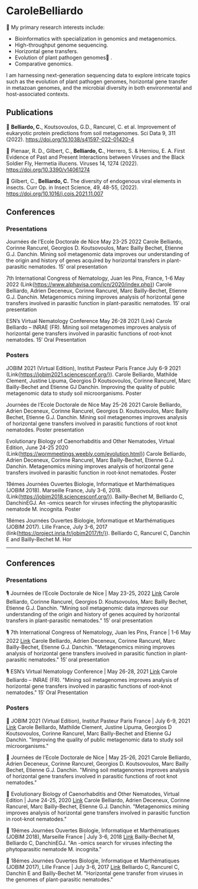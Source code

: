 # CaroleBelliardo 

🔭 My primary research interests include:
- Bioinformatics with specialization in genomics and metagenomics.
- High-throughput genome sequencing.
- Horizontal gene transfers.
- Evolution of plant pathogen genomes🌱 .
- Comparative genomics.
  
I am harnessing next-generation sequencing data to explore intricate topics such as the evolution of plant pathogen genomes, horizontal gene transfer in metazoan genomes, and the microbial diversity in both environmental and host-associated contexts.


## Publications
:newspaper: **Belliardo, C.**, Koutsovoulos, G.D., Rancurel, C. et al. Improvement of eukaryotic protein predictions from soil metagenomes. Sci Data 9, 311 (2022). https://doi.org/10.1038/s41597-022-01420-4


:newspaper: Pienaar, R. D., Gilbert, C., **Belliardo, C.**, Herrero, S. & Herniou, E. A. First Evidence of Past and Present Interactions between Viruses and the Black Soldier Fly, Hermetia illucens. Viruses 14, 1274 (2022). https://doi.org/10.3390/v14061274


:newspaper: Gilbert, C.,  **Belliardo, C.** The diversity of endogenous viral elements in insects.  Curr Op. in Insect Science, 49, 48-55, (2022). https://doi.org/10.1016/j.cois.2021.11.007

## Conferences
### Presentations

Journées de l’Ecole Doctorale de Nice May 23-25 2022
Carole Belliardo,  Corinne Rancurel, Georgios D. Koutsovoulos, Marc Bailly Bechet, Etienne G.J. Danchin. Mining soil metagenomic data improves our understanding of the origin and history of genes acquired by horizontal transfers in plant-parasitic nematodes. 15′ oral presentation

7th International Congress of Nematology, Juan les Pins, France, 1-6 May 2022 (Link{https://www.alphavisa.com/icn/2020/index.php})
Carole Belliardo, Adrien Deceneux, Corinne Rancurel, Marc Bailly-Bechet, Etienne G.J. Danchin. Metagenomics mining improves analysis of horizontal gene transfers involved in parasitic function in plant-parasitic nematodes. 15′ oral presentation

ESN’s Virtual Nematology Conference May 26-28 2021 (Link) 
Carole Belliardo – INRAE (FR). Mining soil metagenomes improves analysis of horizontal gene transfers involved in parasitic functions of root-knot nematodes. 15′ Oral Presentation


### Posters
JOBIM 2021 (Virtual Edition), Institut Pasteur Paris France July 6-9 2021 (Link{https://jobim2021.sciencesconf.org/}).
Carole Belliardo, Mathilde Clement, Justine Lipuma, Georgios D Koutsovoulos, Corinne Rancurel, Marc Bailly-Bechet and Etienne GJ Danchin. Improving the quality of public metagenomic data to study soil microorganisms. Poster

Journées de l’Ecole Doctorale de Nice May 25-26 2021
Carole Belliardo, Adrien Deceneux, Corinne Rancurel, Georgios D. Koutsovoulos, Marc Bailly Bechet, Etienne G.J. Danchin. Mining soil metagenomes improves analysis of horizontal gene transfers involved in parasitic functions of root knot nematodes. Poster presentation

Evolutionary Biology of Caenorhabditis and Other Nematodes, Virtual Edition, June 24-25 2020 (Link{https://wormmeetings.weebly.com/evolution.html})
Carole Belliardo, Adrien Deceneux, Corinne Rancurel, Marc Bailly-Bechet, Etienne G.J. Danchin. Metagenomics mining improves analysis of horizontal gene transfers involved in parasitic function in root-knot nematodes. Poster

19émes Journées Ouvertes Biologie, Informatique et Marthématiques (JOBIM 2018). Marseille France, July 3-6, 2018. (Link{https://jobim2018.sciencesconf.org/}). 
Bailly-Bechet M, Belliardo C, DanchinEGJ. An -omics search for viruses infecting the phytoparasitic nematode M. incognita. Poster

18émes Journées Ouvertes Biologie, Informatique et Marthématiques (JOBIM 2017). Lille France, July 3-6, 2017 (link{https://project.inria.fr/jobim2017/fr/}).
Belliardo C, Rancurel C, Danchin E and Bailly-Bechet M. Hor



****
## Conferences
### Presentations
🎙️ Journées de l’Ecole Doctorale de Nice | May 23-25, 2022 [Link](https://jedns-bio.fr/)
Carole Belliardo, Corinne Rancurel, Georgios D. Koutsovoulos, Marc Bailly Bechet, Etienne G.J. Danchin.
"Mining soil metagenomic data improves our understanding of the origin and history of genes acquired by horizontal transfers in plant-parasitic nematodes."
15′ oral presentation

🎙️ 7th International Congress of Nematology, Juan les Pins, France | 1-6 May 2022 [Link](https://www.alphavisa.com/icn/2020/index.php)
Carole Belliardo, Adrien Deceneux, Corinne Rancurel, Marc Bailly-Bechet, Etienne G.J. Danchin.
"Metagenomics mining improves analysis of horizontal gene transfers involved in parasitic function in plant-parasitic nematodes."
15′ oral presentation

🎙️ ESN’s Virtual Nematology Conference | May 26-28, 2021 [Link](https://www.wur.nl/en/Research-Results/Chair-groups/Plant-Sciences/Laboratory-of-Nematology/ESNs-Virtual-Nematology-Conference-2021.htm)
Carole Belliardo – INRAE (FR).
"Mining soil metagenomes improves analysis of horizontal gene transfers involved in parasitic functions of root-knot nematodes."
15′ Oral Presentation

### Posters
📄 JOBIM 2021 (Virtual Edition), Institut Pasteur Paris France | July 6-9, 2021 [Link](https://jobim2021.sciencesconf.org/)
Carole Belliardo, Mathilde Clement, Justine Lipuma, Georgios D Koutsovoulos, Corinne Rancurel, Marc Bailly-Bechet and Etienne GJ Danchin.
"Improving the quality of public metagenomic data to study soil microorganisms."

📄 Journées de l’Ecole Doctorale de Nice | May 25-26, 2021
Carole Belliardo, Adrien Deceneux, Corinne Rancurel, Georgios D. Koutsovoulos, Marc Bailly Bechet, Etienne G.J. Danchin.
"Mining soil metagenomes improves analysis of horizontal gene transfers involved in parasitic functions of root knot nematodes."

📄 Evolutionary Biology of Caenorhabditis and Other Nematodes, Virtual Edition | June 24-25, 2020 [Link](https://wormmeetings.weebly.com/evolution.html)
Carole Belliardo, Adrien Deceneux, Corinne Rancurel, Marc Bailly-Bechet, Etienne G.J. Danchin.
"Metagenomics mining improves analysis of horizontal gene transfers involved in parasitic function in root-knot nematodes."

📄 19émes Journées Ouvertes Biologie, Informatique et Marthématiques (JOBIM 2018), Marseille France | July 3-6, 2018 [Link](https://jobim2018.sciencesconf.org/)
Bailly-Bechet M, Belliardo C, DanchinEGJ.
"An -omics search for viruses infecting the phytoparasitic nematode M. incognita."

📄 18émes Journées Ouvertes Biologie, Informatique et Marthématiques (JOBIM 2017), Lille France | July 3-6, 2017 [Link](https://project.inria.fr/jobim2017/fr/)
Belliardo C, Rancurel C, Danchin E and Bailly-Bechet M.
"Horizontal gene transfer from viruses in the genomes of plant-parasitic nematodes."
